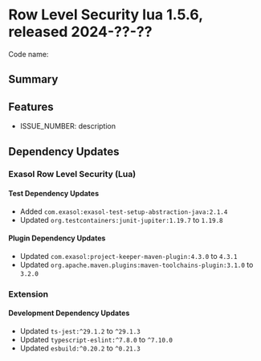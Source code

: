 # Row Level Security lua 1.5.6, released 2024-??-??

Code name:

## Summary

## Features

* ISSUE_NUMBER: description

## Dependency Updates

### Exasol Row Level Security (Lua)

#### Test Dependency Updates

* Added `com.exasol:exasol-test-setup-abstraction-java:2.1.4`
* Updated `org.testcontainers:junit-jupiter:1.19.7` to `1.19.8`

#### Plugin Dependency Updates

* Updated `com.exasol:project-keeper-maven-plugin:4.3.0` to `4.3.1`
* Updated `org.apache.maven.plugins:maven-toolchains-plugin:3.1.0` to `3.2.0`

### Extension

#### Development Dependency Updates

* Updated `ts-jest:^29.1.2` to `^29.1.3`
* Updated `typescript-eslint:^7.8.0` to `^7.10.0`
* Updated `esbuild:^0.20.2` to `^0.21.3`
